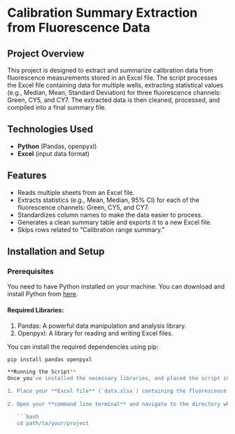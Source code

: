 # Calibration Summary Extraction from Fluorescence Data

## Project Overview
This project is designed to extract and summarize calibration data from fluorescence measurements stored in an Excel file. The script processes the Excel file containing data for multiple wells, extracting statistical values (e.g., Median, Mean, Standard Deviation) for three fluorescence channels: Green, CY5, and CY7. The extracted data is then cleaned, processed, and compiled into a final summary file.

## Technologies Used
- **Python** (Pandas, openpyxl)
- **Excel** (input data format)

## Features
- Reads multiple sheets from an Excel file.
- Extracts statistics (e.g., Mean, Median, 95% CI) for each of the fluorescence channels: Green, CY5, and CY7.
- Standardizes column names to make the data easier to process.
- Generates a clean summary table and exports it to a new Excel file.
- Skips rows related to "Calibration range summary."

## Installation and Setup

### Prerequisites
You need to have Python installed on your machine. You can download and install Python from [here](https://www.python.org/downloads/).

#### Required Libraries:
1. Pandas: A powerful data manipulation and analysis library.
2. Openpyxl: A library for reading and writing Excel files.

You can install the required dependencies using pip:

```bash
pip install pandas openpyxl

**Running the Script**
Once you've installed the necessary libraries, and placed the script in your project directory, follow these steps to execute the script:

1. Place your **Excel file** (`data.xlsx`) containing the fluorescence data in the same directory as the Python script.
   
2. Open your **command line terminal** and navigate to the directory where your Python script is located. For example:

   ```bash
   cd path/to/your/project
